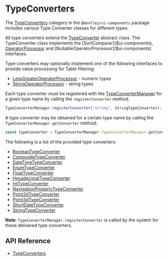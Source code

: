 # TypeConverters

The [TypeConverters]($ui-components:TypeConverters) category in the `@bentley/ui-components` package includes
various Type Converter classes for different types.

All type converters extend the [TypeConverter]($ui-components) abstract class.
The TypeConverter class implements the [SortComparer]($ui-components),
[OperatorProcessor]($ui-components) and [NullableOperatorProcessor]($ui-components) interfaces.

Type converters may optionally implement one of the following interfaces to provide
value processing for Table filtering:

* [LessGreaterOperatorProcessor]($ui-components) - numeric types
* [StringOperatorProcessor]($ui-components) - string types

Each type converter must be registered with the [TypeConverterManager]($ui-components)
for a given type name
by calling the `registerConverter` method.

```ts
TypeConverterManager.registerConverter("string", StringTypeConverter);
```

A type converter may be obtained for a certain type name by calling the
`TypeConverterManager.getConverter` method:

```ts
const typeConverter = TypeConverterManager.TypeConverterManager.getConverter("string");
```

The following is a list of the provided type converters:

* [BooleanTypeConverter]($ui-components)
* [CompositeTypeConverter]($ui-components)
* [DateTimeTypeConverter]($ui-components)
* [EnumTypeConverter]($ui-components)
* [FloatTypeConverter]($ui-components)
* [HexadecimalTypeConverter]($ui-components)
* [IntTypeConverter]($ui-components)
* [NavigationPropertyTypeConverter]($ui-components)
* [Point2dTypeConverter]($ui-components)
* [Point3dTypeConverter]($ui-components)
* [ShortDateTypeConverter]($ui-components)
* [StringTypeConverter]($ui-components)

**Note**: `TypeConverterManager.registerConverter` is called by the system for these delivered type converters.

## API Reference

* [TypeConverters]($ui-components:TypeConverters)
